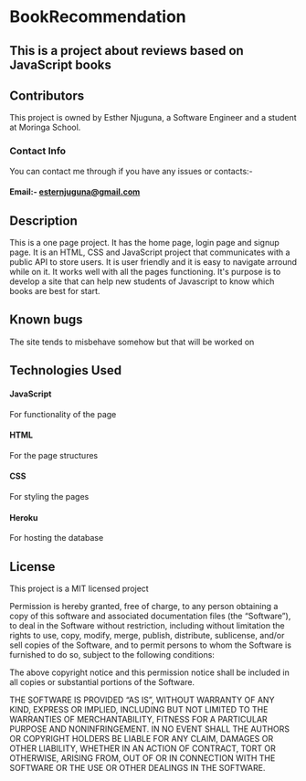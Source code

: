 # BookRecommendation
## This is a project about reviews based on JavaScript books


## Contributors
This project is owned by Esther Njuguna, a Software Engineer and a student at Moringa School.
### Contact Info
You can contact me through if you have any issues or contacts:-
   #### Email:- esternjuguna@gmail.com
   

## Description
This is a one page project. It has the home page, login page and signup page. 
It is an HTML, CSS and JavaScript project that communicates with a public API to store users.
It is user friendly and it is easy to navigate arround while on it. It works well with all the pages functioning.
It's purpose is to develop a site that can help new students of Javascript to know which books are best for start.


## Known bugs
The site tends to misbehave somehow but that will be worked on

## Technologies Used
#### JavaScript
For functionality of the page
#### HTML 
For the page structures
#### CSS
For styling the pages

#### Heroku
For hosting the database

## License 
This project is a MIT licensed project

Permission is hereby granted, free of charge, to any person obtaining a copy of this software and associated documentation files (the “Software”), to deal in the Software without restriction, including without limitation the rights to use, copy, modify, merge, publish, distribute, sublicense, and/or sell copies of the Software, and to permit persons to whom the Software is furnished to do so, subject to the following conditions:

The above copyright notice and this permission notice shall be included in all copies or substantial portions of the Software.

THE SOFTWARE IS PROVIDED “AS IS”, WITHOUT WARRANTY OF ANY KIND, EXPRESS OR IMPLIED, INCLUDING BUT NOT LIMITED TO THE WARRANTIES OF MERCHANTABILITY, FITNESS FOR A PARTICULAR PURPOSE AND NONINFRINGEMENT. IN NO EVENT SHALL THE AUTHORS OR COPYRIGHT HOLDERS BE LIABLE FOR ANY CLAIM, DAMAGES OR OTHER LIABILITY, WHETHER IN AN ACTION OF CONTRACT, TORT OR OTHERWISE, ARISING FROM, OUT OF OR IN CONNECTION WITH THE SOFTWARE OR THE USE OR OTHER DEALINGS IN THE SOFTWARE.
